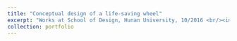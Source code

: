 ```yaml
---
title: "Conceptual design of a life-saving wheel"
excerpt: "Works at School of Design, Hunan University, 10/2016 <br/><img src='/images/6.png'> <br/><img src='/images/6_2.png'>"
collection: portfolio
---
```



